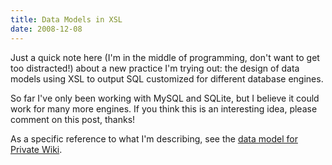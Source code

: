 ```yaml
---
title: Data Models in XSL
date: 2008-12-08
---
```

Just a quick note here (I'm in the middle of programming, don't want to get too distracted!) about a new practice I'm trying out: the design of data models using XSL to output SQL customized for different database engines.

So far I've only been working with MySQL and SQLite, but I believe it could work for many more engines. If you think this is an interesting idea, please comment on this post, thanks!

As a specific reference to what I'm describing, see the <a href="http://www.private-wiki.com/trac/browser/trunk/apps/private-wiki/data/model/private_wiki.sql.xsl">data model for Private Wiki</a>.

